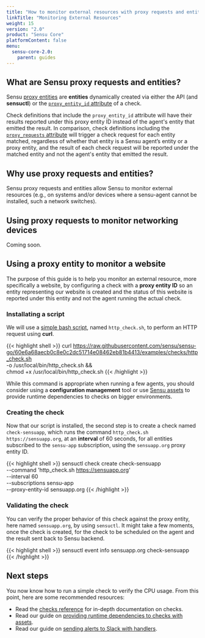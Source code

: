 ```yaml
---
title: "How to monitor external resources with proxy requests and entities"
linkTitle: "Monitoring External Resources"
weight: 15
version: "2.0"
product: "Sensu Core"
platformContent: false
menu: 
  sensu-core-2.0:
    parent: guides
---
```


## What are Sensu proxy requests and entities?

Sensu [proxy entities][1] are **entities** dynamically created via either the
API (and **sensuctl**) or the [`proxy_entity_id` attribute][2] of a check.

Check definitions that include the `proxy_entity_id` attribute will have their
results reported under this proxy entity ID instead of the agent's entity that
emitted the result. In comparison, check definitions including the
[`proxy_requests` attribute][3] will trigger a check request for each entity
matched, regardless of whether that entity is a Sensu agent’s entity or a proxy
entity, and the result of each check request will be reported under the matched
entity and not the agent's entity that emitted the result.

## Why use proxy requests and entities?

Sensu proxy requests and entities allow Sensu to monitor external resources
(e.g., on systems and/or devices where a sensu-agent cannot be installed, such a
network switches).

## Using proxy requests to monitor networking devices

<!-- Depends on https://github.com/sensu/sensu-go/issues/1099 -->

Coming soon.

## Using a proxy entity to monitor a website

The purpose of this guide is to help you monitor an external resource, more
specifically a website, by configuring a check with a **proxy entity ID** so an
entity representing our website is created and the status of this website is
reported under this entity and not the agent running the actual check.

### Installating a script

We will use a [simple bash script][4], named `http_check.sh`, to perform an HTTP
request using **curl**.

{{< highlight shell >}}
curl https://raw.githubusercontent.com/sensu/sensu-go/60e6a68aecb0c8e0c2dc51714e08462eb81b4413/examples/checks/http_check.sh \
-o /usr/local/bin/http_check.sh && \
chmod +x /usr/local/bin/http_check.sh
{{< /highlight >}}

While this command is appropriate when running a few agents, you should consider
using a **configuration management** tool or use [Sensu assets][5] to provide
runtime dependencies to checks on bigger environments.

### Creating the check

Now that our script is installed, the second step is to create a check named
`check-sensuapp`, which runs the command `http_check.sh https://sensuapp.org`, at an
**interval** of 60 seconds, for all entities subscribed to the `sensu-app`
subscription, using the `sensuapp.org` proxy entity ID.

{{< highlight shell >}}
sensuctl check create check-sensuapp \
--command 'http_check.sh https://sensuapp.org' \
--interval 60 \
--subscriptions sensu-app \
--proxy-entity-id sensuapp.org
{{< /highlight >}}

### Validating the check

You can verify the proper behavior of this check against the proxy entity, here
named `sensuapp.org`, by using `sensuctl`. It might take a few moments, once the
check is created, for the check to be scheduled on the agent and the result
sent back to Sensu backend.

{{< highlight shell >}}
sensuctl event info sensuapp.org check-sensuapp
{{< /highlight >}}

## Next steps

You now know how to run a simple check to verify the CPU usage. From this point,
here are some recommended resources:

* Read the [checks reference][6] for in-depth documentation on checks.
* Read our guide on [providing runtime dependencies to checks with assets][5].
* Read our guide on [sending alerts to Slack with handlers][7].

[1]: ../../reference/entities/#what-is-a-proxy-entity
[2]: ../../reference/checks/#check-attributes
[3]: ../../reference/checks/#proxy-requests
[4]: https://raw.githubusercontent.com/sensu/sensu-go/dccfeb9093c21e45fd6505d3b32da354bdf8a136/examples/checks/http_check.sh
[5]: #
[6]: ../../reference/checks/
[7]: ../send-slack-alerts/